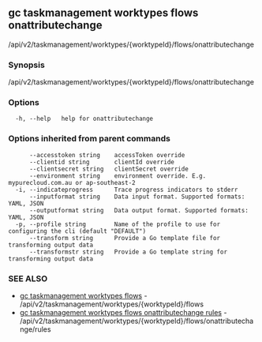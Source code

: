 ## gc taskmanagement worktypes flows onattributechange

/api/v2/taskmanagement/worktypes/{worktypeId}/flows/onattributechange

### Synopsis

/api/v2/taskmanagement/worktypes/{worktypeId}/flows/onattributechange

### Options

```
  -h, --help   help for onattributechange
```

### Options inherited from parent commands

```
      --accesstoken string    accessToken override
      --clientid string       clientId override
      --clientsecret string   clientSecret override
      --environment string    environment override. E.g. mypurecloud.com.au or ap-southeast-2
  -i, --indicateprogress      Trace progress indicators to stderr
      --inputformat string    Data input format. Supported formats: YAML, JSON
      --outputformat string   Data output format. Supported formats: YAML, JSON
  -p, --profile string        Name of the profile to use for configuring the cli (default "DEFAULT")
      --transform string      Provide a Go template file for transforming output data
      --transformstr string   Provide a Go template string for transforming output data
```

### SEE ALSO

* [gc taskmanagement worktypes flows](gc_taskmanagement_worktypes_flows.html)	 - /api/v2/taskmanagement/worktypes/{worktypeId}/flows
* [gc taskmanagement worktypes flows onattributechange rules](gc_taskmanagement_worktypes_flows_onattributechange_rules.html)	 - /api/v2/taskmanagement/worktypes/{worktypeId}/flows/onattributechange/rules


